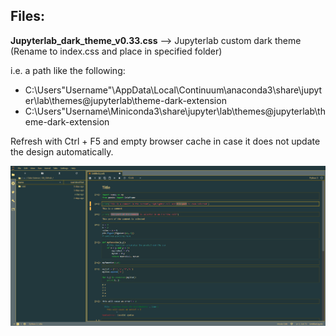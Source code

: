 <h2>Files:</h2>

<b>Jupyterlab_dark_theme_v0.33.css</b> --> Jupyterlab custom dark theme (Rename to index.css and place in specified folder)

i.e. a path like the following:

- C:\Users\"Username"\AppData\Local\Continuum\anaconda3\share\jupyter\lab\themes\@jupyterlab\theme-dark-extension
- C:\Users\"Username\Miniconda3\share\jupyter\lab\themes\@jupyterlab\theme-dark-extension

Refresh with Ctrl + F5 and empty browser cache in case it does not update the design automatically.

![Sample of the dark theme](https://github.com/akanz1/Data-Science-Knowledge-Base/blob/master/Jupyterlab/Dark_theme_sample.png)
